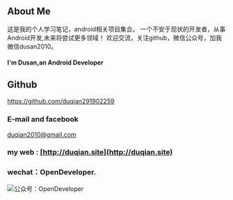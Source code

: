 About Me
---

这是我的个人学习笔记，android相关项目集合。
一个不安于现状的开发者，从事Android开发,未来将尝试更多领域！
欢迎交流，关注github，微信公众号，加我微信dusan2010。

#### I'm Dusan,an Android Developer

## Github
https://github.com/duqian291902259

### E-mail and facebook 
duqian2010@gmail.com

### my web : [http://duqian.site](http://duqian.site)

### wechat：OpenDeveloper.

![公众号：OpenDeveloper](http://img.blog.csdn.net/20160615160100321)

<!-- more -->
